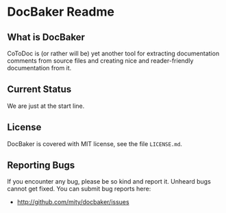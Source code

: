 
# DocBaker Readme


## What is DocBaker

CoToDoc is (or rather will be) yet another tool for extracting documentation
comments from source files and creating nice and reader-friendly documentation
from it.


## Current Status

We are just at the start line.


## License

DocBaker is covered with MIT license, see the file `LICENSE.md`.


## Reporting Bugs

If you encounter any bug, please be so kind and report it. Unheard bugs cannot
get fixed. You can submit bug reports here:

* http://github.com/mity/docbaker/issues
